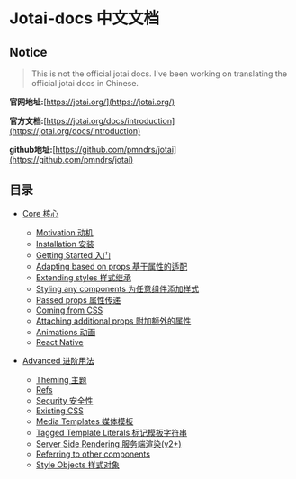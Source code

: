 # Jotai-docs 中文文档

## Notice

> This is not the official jotai docs. I've been working on translating the official jotai docs in Chinese. 

**官网地址:**[https://jotai.org/](https://jotai.org/)

**官方文档:**[https://jotai.org/docs/introduction](https://jotai.org/docs/introduction)

**github地址:**[https://github.com/pmndrs/jotai](https://github.com/pmndrs/jotai)

## 目录

- [Core 核心](./Basics.md)
  - [Motivation 动机](./Basics.md#动机)
  - [Installation 安装](./Basics.md#安装)
  - [Getting Started 入门](./Basics.md#入门)
  - [Adapting based on props 基于属性的适配](./Basics.md#基于属性的适配)
  - [Extending styles 样式继承](./Basics.md#样式继承)
  - [Styling any components 为任意组件添加样式](./Basics.md#给任何组件添加样式) 
  - [Passed props 属性传递](./Basics.md#属性传递)
  - [Coming from CSS](./Basics.md#ComingfromCSS)
  - [Attaching additional props 附加额外的属性](./Basics.md#附加额外的属性)
  - [Animations 动画](./Basics.md#动画)
  - [React Native](./Basics.md#ReactNative)

- [Advanced 进阶用法](./Advanced.md)
  - [Theming 主题](./Advanced.md#主题)
  - [Refs](./Advanced.md#Refs)
  - [Security 安全性](./Advanced.md#安全性)
  - [Existing CSS](./Advanced.md#ExistingCSS)
  - [Media Templates 媒体模板](./Advanced.md#媒体模板)
  - [Tagged Template Literals 标记模板字符串](./Advanced.md#标记模板字符串)
  - [Server Side Rendering 服务端渲染(v2+)](./Advanced.md#服务端渲染)
  - [Referring to other components](./Advanced.md#referring-to-other-components)
  - [Style Objects 样式对象](./Advanced.md#样式对象)
